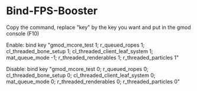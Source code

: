 # Bind-FPS-Booster
Copy the command, replace "key" by the key you want and put in the gmod console (F10)

Enable:
bind key "gmod_mcore_test 1; r_queued_ropes 1; cl_threaded_bone_setup 1; cl_threaded_client_leaf_system 1; mat_queue_mode -1; r_threaded_renderables 1; r_threaded_particles 1"

Disable:
bind key "gmod_mcore_test 0; r_queued_ropes 0; cl_threaded_bone_setup 0; cl_threaded_client_leaf_system 0; mat_queue_mode 0; r_threaded_renderables 0; r_threaded_particles 0"
